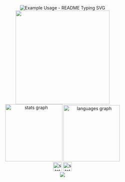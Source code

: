 <div align="center">
  <img src="https://readme-typing-svg.demolab.com?font=Fira+Code&pause=1000&color=F78B24&width=435&lines=Hi+There!+I'm+walking;the+Full+Stack+Web+Developer+path;My+aim+is+to+advance+in+this+field;Coding+makes+me+happy!" alt="Example Usage - README Typing SVG">
</div>

<div align="center">
<img src="https://github.com/abhisheknaiidu/abhisheknaiidu/blob/master/code.gif?raw=true" height="300">
</div>

<div align="center">
  <img src="https://github-readme-stats.vercel.app/api?username=aokmen&show_icons=true&theme=radical" height="183" alt="stats graph"  />
  <img src="https://github-readme-stats.vercel.app/api/top-langs/?username=aokmen&text_color=FFFFFF&bg_color=000000&title_color=94b4a4&langs_count=15&layout=compact&hide_border=true)" height="180" alt="languages graph"  />
</div>


<div align="center">
<img src="https://img.shields.io/github/last-commit/aokmen/aokmen" height="28" alt="stats graph"  />
<img src="https://pageview.vercel.app/?github_user=aokmen" height="28" alt="stats graph"  />
</div>

<!-- ![GitHub last commit](https://img.shields.io/github/last-commit/aokmen/aokmen) 
![pv](https://pageview.vercel.app/?github_user=aokmen) -->

<div align="center">
  <img src="https://github-readme-streak-stats.herokuapp.com/?user=aokmen&theme=dark&hide_border=true" />
  <!-- <img src="https://github-profile-trophy.vercel.app/?username=aokmen&column=9&margin-w=15&margin-h=15&no-bg=true&no-frame=true&theme=juicyfresh" alt="languages graph" /> -->
</div>







<!-- ### Hi there 👋 -->

<!--
**aokmen/aokmen** is a ✨ _special_ ✨ repository because its `README.md` (this file) appears on your GitHub profile.
 ---
Here are some ideas to get you started:

- 🔭 I’m currently working on ...
- 🌱 I’m currently learning ...
- 👯 I’m looking to collaborate on ...
- 🤔 I’m looking for help with ...
- 💬 Ask me about ...
- 📫 How to reach me: ...
- 😄 Pronouns: ...
- ⚡ Fun fact: ...


👨🏻‍💻 
-->

<!--
<br>
<h3> Not the ones speaking the same language, but the ones sharing the same feeling understand each other. -Rumi </h3>

<br> <img
src="https://github.com/mayankchaudhary26/mayankchaudhary26/raw/output/github-contribution-grid-snake.gif" width="100%" />

<br> <img
src="https://github.com/mayankchaudhary26/Cool-Readme-ideas/raw/master/data/night%20code.gif" width="100%" />



### Tech Stack

- 🛠 Lang & Framework: React, Javascript
- ⛏ Interest: Typescript
-->

<!--
### Portfolio

> *pending...*

![Abdullah's github stats](https://github-readme-stats.vercel.app/api?username=aokmen&show_icons=true&theme=dracula&hide=stars,issues)


  <summary>Click👆</summary>
  <pre>
  🤷‍♂️
  </pre>
</details>


![GitHub last commit](https://img.shields.io/github/last-commit/aokmen/aokmen)
![pv](https://pageview.vercel.app/?github_user=aokmen) 
-->

<!-- [![Abdullah's GitHub stats](https://github-readme-stats.vercel.app/api?username=aokmen)](https://github.com/aokmen/github-readme-stats) -->




